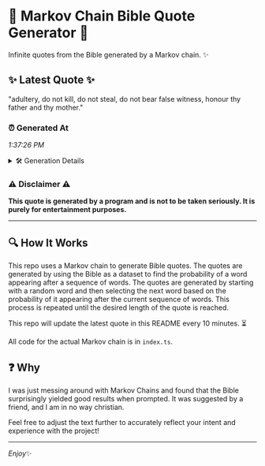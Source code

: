 # 📖 Markov Chain Bible Quote Generator 📖

Infinite quotes from the Bible generated by a Markov chain. ✨

## ✨ Latest Quote ✨
"adultery, do not kill, do not steal, do not bear false witness, honour thy father and thy mother."

### ⏰ Generated At
*1:37:26 PM*

<details>
    <summary>🛠️ Generation Details</summary>
    <p>
        <strong>🌱 Seed:</strong> adultery,<br>
        <strong>🔄 Iterations:</strong> 17<br>
        <strong>📜 Context History:</strong><br>[ adultery, ]: do<br>[ adultery,, do ]: not<br>[ adultery,, do, not ]: kill,<br>[ adultery,, do, not, kill, ]: do<br>[ adultery,, do, not, kill,, do ]: not<br>[ adultery,, do, not, kill,, do, not ]: steal,<br>[ do, not, kill,, do, not, steal, ]: do<br>[ not, kill,, do, not, steal,, do ]: not<br>[ kill,, do, not, steal,, do, not ]: bear<br>[ do, not, steal,, do, not, bear ]: false<br>[ not, steal,, do, not, bear, false ]: witness,<br>[ steal,, do, not, bear, false, witness, ]: honour<br>[ do, not, bear, false, witness,, honour ]: thy<br>[ not, bear, false, witness,, honour, thy ]: father<br>[ bear, false, witness,, honour, thy, father ]: and<br>[ false, witness,, honour, thy, father, and ]: thy<br>[ witness,, honour, thy, father, and, thy ]: mother.<br>
    </p>
</details>

### ⚠️ Disclaimer ⚠️
**This quote is generated by a program and is not to be taken seriously. It is purely for entertainment purposes.**

---

## 🔍 How It Works

This repo uses a Markov chain to generate Bible quotes. The quotes are generated by using the Bible as a dataset to find the probability of a word appearing after a sequence of words. The quotes are generated by starting with a random word and then selecting the next word based on the probability of it appearing after the current sequence of words. This process is repeated until the desired length of the quote is reached.

This repo will update the latest quote in this README every 10 minutes. ⏳

All code for the actual Markov chain is in `index.ts`.

## ❓ Why

I was just messing around with Markov Chains and found that the Bible surprisingly yielded good results when prompted. 
It was suggested by a friend, and I am in no way christian.

Feel free to adjust the text further to accurately reflect your intent and experience with the project!

---

*Enjoy*✨
